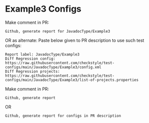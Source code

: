 # Example3 Configs
Make comment in PR:
```
Github, generate report for JavadocType/Example3
```
OR as alternate:
Paste below given to PR description to use such test configs:
```
Report label: JavadocType/Example3
Diff Regression config: https://raw.githubusercontent.com/checkstyle/test-configs/main/JavadocType/Example3/config.xml
Diff Regression projects: https://raw.githubusercontent.com/checkstyle/test-configs/main/JavadocType/Example3/list-of-projects.properties
```
Make comment in PR:
```
Github, generate report
```
OR
```
Github, generate report for configs in PR description
```
